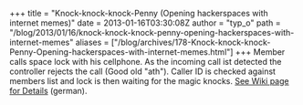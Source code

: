 +++
title = "Knock-knock-knock-Penny (Opening hackerspaces with internet memes)"
date = 2013-01-16T03:30:08Z
author = "typ_o"
path = "/blog/2013/01/16/knock-knock-knock-penny-opening-hackerspaces-with-internet-memes"
aliases = ["/blog/archives/178-Knock-knock-knock-Penny-Opening-hackerspaces-with-internet-memes.html"]
+++
Member calls space lock with his cellphone. As the incoming call ist
detected the controller rejects the call (Good old "ath"). Caller ID is
checked against members list and lock is then waiting for the magic
knocks. [See Wiki page for
Details](https://web.archive.org/web/20111031013858/https://flipdot.org/wiki/index.php?title=Zugangssystem)
(german).
